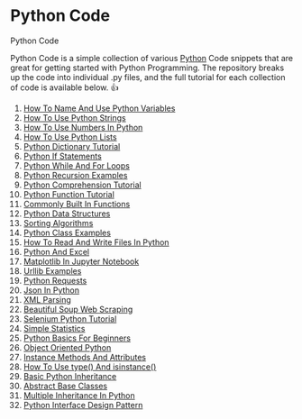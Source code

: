 # Python Code
Python Code

Python Code is a simple collection of various [Python](https://www.python.org/) Code snippets that are 
great for getting started with Python Programming.  The repository breaks up the code into individual .py 
files, and the full tutorial for each collection of code is available below. 👍

1. [How To Name And Use Python Variables](https://vegibit.com/how-to-name-and-use-python-variables/)
2. [How To Use Python Strings](https://vegibit.com/how-to-use-python-strings/)
3. [How To Use Numbers In Python](https://vegibit.com/how-to-use-numbers-in-python/)
4. [How To Use Python Lists](https://vegibit.com/how-to-use-python-lists/)
5. [Python Dictionary Tutorial](https://vegibit.com/python-dictionary-tutorial/)
6. [Python If Statements](https://vegibit.com/python-if-statements/)
7. [Python While And For Loops](https://vegibit.com/python-while-and-for-loops/)
8. [Python Recursion Examples](https://vegibit.com/python-recursion-examples/)
9. [Python Comprehension Tutorial](https://vegibit.com/python-comprehension-tutorial/)
10. [Python Function Tutorial](https://vegibit.com/python-function-tutorial/)
11. [Commonly Built In Functions](https://vegibit.com/commonly-used-python-built-in-functions/)
12. [Python Data Structures](https://vegibit.com/python-data-structures/)
13. [Sorting Algorithms](https://vegibit.com/bubble-sort-merge-sort-and-quick-sort-in-python/)
14. [Python Class Examples](https://vegibit.com/python-class-examples/)
15. [How To Read And Write Files In Python](https://vegibit.com/how-to-read-and-write-files-in-python/)
16. [Python And Excel](https://vegibit.com/how-to-use-python-with-excel/)
17. [Matplotlib In Jupyter Notebook](https://vegibit.com/matplotlib-in-jupyter-notebook/)
18. [Urllib Examples](https://vegibit.com/python-urllib/)
19. [Python Requests](https://vegibit.com/python-requests-library/)
20. [Json In Python](https://vegibit.com/python-json-tutorial/)
21. [XML Parsing](https://vegibit.com/python-xml-parsing/)
22. [Beautiful Soup Web Scraping](https://vegibit.com/python-web-scraping-with-beautiful-soup/)
23. [Selenium Python Tutorial](https://vegibit.com/selenium-python-tutorial/)
24. [Simple Statistics](https://vegibit.com/python-statistics-tutorial/)
25. [Python Basics For Beginners](https://vegibit.com/python-basics-for-beginners/)
26. [Object Oriented Python](https://vegibit.com/object-oriented-python/)
27. [Instance Methods And Attributes](https://vegibit.com/python-instance-methods-and-attributes/)
28. [How To Use type() And isinstance()](https://vegibit.com/how-to-use-type-and-isinstance-in-python/)
29. [Basic Python Inheritance](https://vegibit.com/basic-python-inheritance/)
30. [Abstract Base Classes](https://vegibit.com/python-abstract-base-classes/)
31. [Multiple Inheritance In Python](https://vegibit.com/multiple-inheritance-in-python/)
32. [Python Interface Design Pattern](https://vegibit.com/python-interface-design-pattern/)
